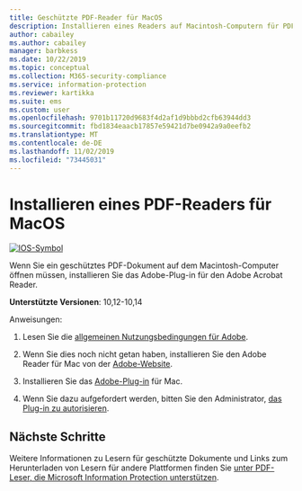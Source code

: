 ```yaml
---
title: Geschützte PDF-Reader für MacOS
description: Installieren eines Readers auf Macintosh-Computern für PDF-Dokumente, die für Klassifizierung und Schutz bezeichnet werden
author: cabailey
ms.author: cabailey
manager: barbkess
ms.date: 10/22/2019
ms.topic: conceptual
ms.collection: M365-security-compliance
ms.service: information-protection
ms.reviewer: kartikka
ms.suite: ems
ms.custom: user
ms.openlocfilehash: 9701b11720d9683f4d2af1d9bbbd2cfb63944dd3
ms.sourcegitcommit: fbd1834eaacb17857e59421d7be0942a9a0eefb2
ms.translationtype: MT
ms.contentlocale: de-DE
ms.lasthandoff: 11/02/2019
ms.locfileid: "73445031"
---
```

# <a name="install-a-pdf-reader-for-macos"></a>Installieren eines PDF-Readers für MacOS

[![IOS-Symbol](../media/develop/ios-icon.png)](https://go.microsoft.com/fwlink/?linkid=2050049)

Wenn Sie ein geschütztes PDF-Dokument auf dem Macintosh-Computer öffnen müssen, installieren Sie das Adobe-Plug-in für den Adobe Acrobat Reader.

**Unterstützte Versionen**: 10,12-10,14

Anweisungen:

1. Lesen Sie die [allgemeinen Nutzungsbedingungen für Adobe](https://www.adobe.com/legal/terms.html).

2. Wenn Sie dies noch nicht getan haben, installieren Sie den Adobe Reader für Mac von der [Adobe-Website](https://www.adobe.com/).

3. Installieren Sie das [Adobe-Plug-in](https://go.microsoft.com/fwlink/?linkid=2050049) für Mac.

4. Wenn Sie dazu aufgefordert werden, bitten Sie den Administrator, [das Plug-in zu autorisieren](https://techcommunity.microsoft.com/t5/Azure-Information-Protection/General-Availability-of-Adobe-Acrobat-Reader-integration-with/ba-p/298396).

## <a name="next-steps"></a>Nächste Schritte

Weitere Informationen zu Lesern für geschützte Dokumente und Links zum Herunterladen von Lesern für andere Plattformen finden Sie [unter PDF-Leser, die Microsoft Information Protection unterstützen](protected-pdf-readers.md).

